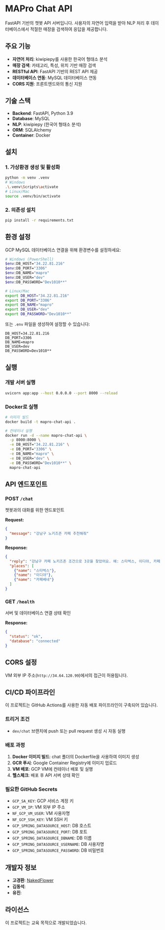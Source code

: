 # MAPro Chat API

FastAPI 기반의 챗봇 API 서버입니다. 사용자의 자연어 입력을 받아 NLP 처리 후 데이터베이스에서 적절한 매장을 검색하여 응답을 제공합니다.

## 주요 기능 

- **자연어 처리**: kiwipiepy를 사용한 한국어 형태소 분석
- **매장 검색**: 카테고리, 특성, 위치 기반 매장 검색
- **RESTful API**: FastAPI 기반의 REST API 제공
- **데이터베이스 연동**: MySQL 데이터베이스 연동
- **CORS 지원**: 프론트엔드와의 통신 지원

## 기술 스택

- **Backend**: FastAPI, Python 3.9
- **Database**: MySQL
- **NLP**: kiwipiepy (한국어 형태소 분석)
- **ORM**: SQLAlchemy
- **Container**: Docker

## 설치

### 1. 가상환경 생성 및 활성화
```bash
python -m venv .venv
# Windows
.\.venv\Scripts\activate
# Linux/Mac
source .venv/bin/activate
```

### 2. 의존성 설치
```bash
pip install -r requirements.txt
```

## 환경 설정

GCP MySQL 데이터베이스 연결을 위해 환경변수를 설정하세요:

```bash
# Windows (PowerShell)
$env:DB_HOST="34.22.81.216"
$env:DB_PORT="3306"
$env:DB_NAME="mapro"
$env:DB_USER="dev"
$env:DB_PASSWORD="Dev1010**"

# Linux/Mac
export DB_HOST="34.22.81.216"
export DB_PORT="3306"
export DB_NAME="mapro"
export DB_USER="dev"
export DB_PASSWORD="Dev1010**"
```

또는 `.env` 파일을 생성하여 설정할 수 있습니다:

```env
DB_HOST=34.22.81.216
DB_PORT=3306
DB_NAME=mapro
DB_USER=dev
DB_PASSWORD=Dev1010**
```
 
## 실행

### 개발 서버 실행
```bash
uvicorn app:app --host 0.0.0.0 --port 8000 --reload
```

### Docker로 실행
```bash
# 이미지 빌드
docker build -t mapro-chat-api .

# 컨테이너 실행
docker run -d --name mapro-chat-api \
  -p 8000:8000 \
  -e DB_HOST="34.22.81.216" \
  -e DB_PORT="3306" \
  -e DB_NAME="mapro" \
  -e DB_USER="dev" \
  -e DB_PASSWORD="Dev1010**" \
  mapro-chat-api
```

## API 엔드포인트

### POST `/chat`
챗봇과의 대화를 위한 엔드포인트

**Request:**
```json
{
  "message": "강남구 노키즈존 카페 추천해줘"
}
```

**Response:**
```json
{
  "reply": "강남구 카페 노키즈존 조건으로 3곳을 찾았어요. 예: 스타벅스, 이디야, 카페베네",
  "places": [
    {"name": "스타벅스"},
    {"name": "이디야"},
    {"name": "카페베네"}
  ]
}
```

### GET `/health`
서버 및 데이터베이스 연결 상태 확인

**Response:**
```json
{
  "status": "ok",
  "database": "connected"
}
```

## CORS 설정

VM 외부 IP 주소(`http://34.64.120.99`)에서의 접근이 허용됩니다.

## CI/CD 파이프라인

이 프로젝트는 GitHub Actions를 사용한 자동 배포 파이프라인이 구축되어 있습니다.

### 트리거 조건
- `dev/chat` 브랜치에 push 또는 pull request 생성 시 자동 실행

### 배포 과정
1. **Docker 이미지 빌드**: chat 폴더의 Dockerfile을 사용하여 이미지 생성
2. **GCR 푸시**: Google Container Registry에 이미지 업로드
3. **VM 배포**: GCP VM에 컨테이너 배포 및 실행
4. **헬스체크**: 배포 후 API 서버 상태 확인

### 필요한 GitHub Secrets
- `GCP_SA_KEY`: GCP 서비스 계정 키
- `GCP_VM_IP`: VM 외부 IP 주소
- `NF_GCP_VM_USER`: VM 사용자명
- `NF_GCP_SSH_KEY`: VM SSH 키
- `GCP_SPRING_DATASOURCE_HOST`: DB 호스트
- `GCP_SPRING_DATASOURCE_PORT`: DB 포트
- `GCP_SPRING_DATASOURCE_DBNAME`: DB 이름
- `GCP_SPRING_DATASOURCE_USERNAME`: DB 사용자명
- `GCP_SPRING_DATASOURCE_PASSWORD`: DB 비밀번호

## 개발자 정보

- **고경환**: [NakedFlower](https://github.com/)
- **김동석**: 
- **유진**: 

## 라이선스

이 프로젝트는 교육 목적으로 개발되었습니다.
